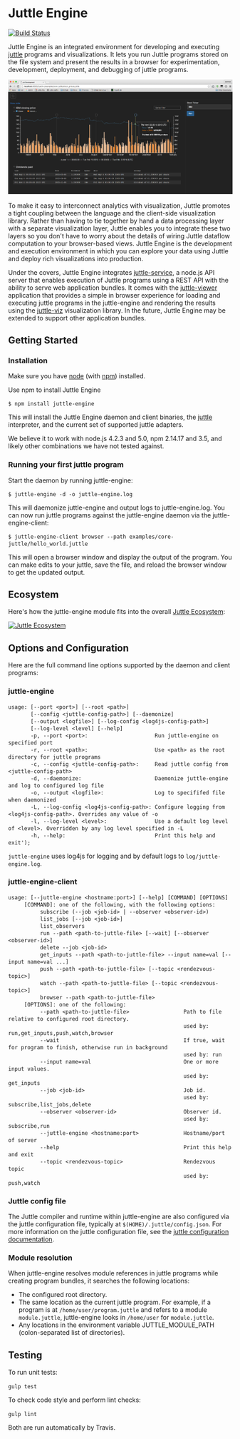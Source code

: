 # Juttle Engine

[![Build Status](https://travis-ci.org/juttle/juttle-engine.svg?branch=master)](https://travis-ci.org/juttle/juttle-engine)

Juttle Engine is an integrated environment for developing and executing
[juttle](https://github.com/juttle/juttle) programs and visualizations. It lets
you run Juttle programs stored on the file system and present the results in a
browser for experimentation, development, deployment, and debugging of juttle
programs.

![](docs/screenshots/stock_prices_example.png)

To make it easy to interconnect analytics with visualization,
Juttle promotes a tight coupling between the language and the client-side
visualization library.  Rather than
having to tie together by hand a data processing layer with a separate
visualization layer, Juttle enables you to integrate these two layers
so you don't have to worry about the details
of wiring Juttle dataflow computation to your browser-based views.
Juttle Engine is the development and execution environment in which you can
explore your data using Juttle and deploy rich visualizations into production.

Under the covers, Juttle Engine integrates
[juttle-service](https://github.com/juttle/juttle-service), a node.js API server
that enables execution of Juttle programs using a REST API with the ability to
serve web application bundles. It comes with the
[juttle-viewer](https://github.com/juttle/juttle-viewer) application that
provides a simple in browser experience for loading and executing juttle
programs in the juttle-engine and rendering the results using the
[juttle-viz](https://github.com/juttle/juttle-viz) visualization library. In the
future, Juttle Engine may be extended to support other application bundles.

## Getting Started

### Installation

Make sure you have [node](http://nodejs.org) (with [npm](http://npmjs.org)) installed.

Use npm to install Juttle Engine
```
$ npm install juttle-engine
```

This will install the Juttle Engine daemon and client binaries, the [juttle](http://github.com/juttle/juttle) interpreter, and the current set of supported juttle adapters.

We believe it to work with node.js 4.2.3 and 5.0, npm 2.14.17 and 3.5, and likely other combinations we have not tested against.

### Running your first juttle program

Start the daemon by running juttle-engine:
```
$ juttle-engine -d -o juttle-engine.log
```
This will daemonize juttle-engine and output logs to juttle-engine.log. You can now run juttle programs against the juttle-engine daemon via the juttle-engine-client:
```
$ juttle-engine-client browser --path examples/core-juttle/hello_world.juttle
```
This will open a browser window and display the output of the program. You can make edits to your juttle, save the file, and reload the browser window to get the updated output.

## Ecosystem

Here's how the juttle-engine module fits into the overall [Juttle Ecosystem](https://github.com/juttle/juttle/blob/master/docs/juttle_ecosystem.md):

[![Juttle Ecosystem](https://github.com/juttle/juttle/raw/master/docs/images/JuttleEcosystemDiagram.png)](https://github.com/juttle/juttle/blob/master/docs/juttle_ecosystem.md)

## Options and Configuration

Here are the full command line options supported by the daemon and client programs:

### juttle-engine

```
usage: [--port <port>] [--root <path>]
       [--config <juttle-config-path>] [--daemonize]
       [--output <logfile>] [--log-config <log4js-config-path>]
       [--log-level <level] [--help]
       -p, --port <port>:                     Run juttle-engine on specified port
       -r, --root <path>:                     Use <path> as the root directory for juttle programs
       -c, --config <juttle-config-path>:     Read juttle config from <juttle-config-path>
       -d, --daemonize:                       Daemonize juttle-engine and log to configured log file
       -o, --output <logfile>:                Log to specififed file when daemonized
       -L, --log-config <log4js-config-path>: Configure logging from <log4js-config-path>. Overrides any value of -o
       -l, --log-level <level>:               Use a default log level of <level>. Overridden by any log level specified in -L
       -h, --help:                            Print this help and exit');
```

``juttle-engine`` uses log4js for logging and by default logs to ``log/juttle-engine.log``.

### juttle-engine-client

```
usage: [--juttle-engine <hostname:port>] [--help] [COMMAND] [OPTIONS]
     [COMMAND]: one of the following, with the following options:
          subscribe (--job <job-id> | --observer <observer-id>)
          list_jobs [--job <job-id>]
          list_observers
          run --path <path-to-juttle-file> [--wait] [--observer <observer-id>]
          delete --job <job-id>
          get_inputs --path <path-to-juttle-file> --input name=val [--input name=val ...]
          push --path <path-to-juttle-file> [--topic <rendezvous-topic>]
          watch --path <path-to-juttle-file> [--topic <rendezvous-topic>]
          browser --path <path-to-juttle-file>
     [OPTIONS]: one of the following:
          --path <path-to-juttle-file>                 Path to file relative to configured root directory.
                                                       used by: run,get_inputs,push,watch,browser
          --wait                                       If true, wait for program to finish, otherwise run in background
                                                       used by: run
          --input name=val                             One or more input values.
                                                       used by: get_inputs
          --job <job-id>                               Job id.
                                                       used by: subscribe,list_jobs,delete
          --observer <observer-id>                     Observer id.
                                                       used by: subscribe,run
          --juttle-engine <hostname:port>              Hostname/port of server
          --help                                       Print this help and exit
          --topic <rendezvous-topic>                   Rendezvous topic
                                                       used by: push,watch
```

### Juttle config file

The Juttle compiler and runtime within juttle-engine are also configured via the juttle configuration file, typically at ``$(HOME)/.juttle/config.json``. For more information on the juttle configuration file, see the [juttle configuration documentation](https://github.com/juttle/juttle/blob/master/docs/reference/cli.md#configuration).

### Module resolution

When juttle-engine resolves module references in juttle programs while creating program bundles, it searches the following locations:
* The configured root directory.
* The same location as the current juttle program. For example, if a program is at ``/home/user/program.juttle`` and refers to a module ``module.juttle``, juttle-engine looks in ``/home/user`` for ``module.juttle``.
* Any locations in the environment variable JUTTLE_MODULE_PATH (colon-separated list of directories).

## Testing

To run unit tests:

``gulp test``

To check code style and perform lint checks:

``gulp lint``

Both are run automatically by Travis.
